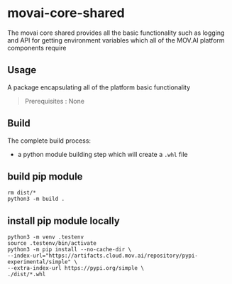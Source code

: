 # movai-core-shared
The movai core shared provides all the basic functionality such as logging and API 
for getting environment variables which all of the MOV.AI platform components require

## Usage
A package encapsulating all of the platform basic functionality

> Prerequisites : None


## Build

The complete build process:
- a python module building step which will create a `.whl` file


## build pip module

    rm dist/*
    python3 -m build .

## install pip module locally

    python3 -m venv .testenv
    source .testenv/bin/activate
    python3 -m pip install --no-cache-dir \
    --index-url="https://artifacts.cloud.mov.ai/repository/pypi-experimental/simple" \
    --extra-index-url https://pypi.org/simple \
    ./dist/*.whl


